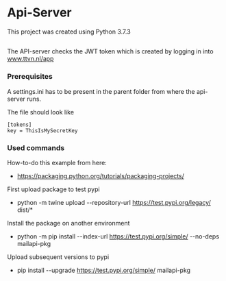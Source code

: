 # Api-Server

This project was created using Python 3.7.3

##
The API-server checks the JWT token which is created by logging in into www.ttvn.nl/app

### Prerequisites

A settings.ini has to be present in the parent folder from where the api-server runs. 

The file should look like

```
[tokens]
key = ThisIsMySecretKey 
```


### Used commands
How-to-do this example from here: 
* https://packaging.python.org/tutorials/packaging-projects/

First upload package to test pypi
* python -m twine upload --repository-url https://test.pypi.org/legacy/ dist/*

Install the package on another environment
* python -m pip install --index-url https://test.pypi.org/simple/ --no-deps mailapi-pkg

Upload subsequent versions to pypi
* pip install --upgrade https://test.pypi.org/simple/ mailapi-pkg